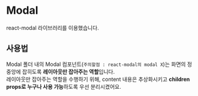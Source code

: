 # Modal

react-modal 라이브러리를 이용했습니다.

## 사용법

Modal 폴더 내의 Modal 컴포넌트(`주의할점 : react-modal의 modal X`)는 화면의 정중앙에 잡히도록 **레이아웃만 잡아주는 역할**입니다.<br>
레이아웃만 잡아주는 역할을 수행하기 위해, content 내용은 추상화시키고 **children props로 누구나 사용 가능**하도록 우선 분리시켰어요.
